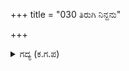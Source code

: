 +++
title = "030 ತಿರುಗಿ ನಿನ್ದನು"

+++

<details><summary>ಗದ್ಯ (ಕ.ಗ.ಪ) </summary>

30. ಚಿತ್ರಸೇನನು ತಿರುಗಿ  ನಿಂತು - 'ಪಾರ್ಥನೇ, ಏನಿದು ? ನೀನು ಮರುಳನೋ, ಮೂರ್ಖನೋ, ಜಡನೊ, ಭ್ರಾಂತನೊ, ಯುದ್ಧದಿಂದ ಕಂಗೆಟ್ಟವನೊ, ನಿಲ್ಲು ಈ ನಿಷ್ಠುರವೇಕೆ ? ಬಾಣಗಳನ್ನು ಉಪಸಂಹರಿಸಿ ನಮ್ಮ ಮಾತನ್ನು ಕೇಳು ಎಂದನು.
</details>
